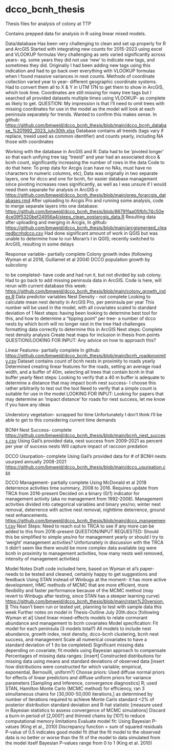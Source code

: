 # dcco_bcnh_thesis
Thesis files for analysis of colony at TTP

Contains prepped data for analysis in R using linear mixed models.


Data/database
Has been very challenging to clean and set up properly for R and ArcGIS
Started with integrating new counts for 2015-2023 using excel and VLOOKUP formulas 
Very challenging as sets varied significantly across years- eg. some years they did not use ‘new’ to indicate new tags, and sometimes they did. Originally I had been adding new tags using this indication and had to go back over everything with VLOOKUP formulas when I found massive variances in nest counts.
Methods of coordinate collection varied year to year- different geographic coordinate systems. Had to convert them all to X & Y in UTM 17N to get them to show in ArcGIS, which took time. 
Coordinates are still missing for many tree tags but I searched all provided datasets multiple times using VLOOKUP- as complete as likely to get.
QUESTION: My impression is that I’ll need to omit trees with missing coordinates for use in the model as the model will look at each peninsula separately for trends. Wanted to confirm this makes sense.
In github: https://github.com/bmweid/dcco_bcnh_thesis/blob/main/dcco_bcnh_database_%201992_2023_july30th.xlsx
Database contains all treeids (tags vary if replace, treeid used as common identifier) and counts yearly, including NA those with coordinates

Working with the database in ArcGIS and R:
Data had to be ‘pivoted longer’ so that each unifying tree tag “treeid” and year had an associated dcco & bcnh count, significantly increasing the number of rows in the data
Code to do that here:
To prep data for Arcgis (can have no NAs, must have no characters in numeric columns, etc), Data was originally in two separate layers, one for dcco and one for bcnh, for easier database management since pivoting increases rows significantly, as well as I was unsure if I would need them separate for analysis in ArcGIS
o https://github.com/bmweid/dcco_bcnh_thesis/blob/main/prep_forarcgis_databases.rmd
After uploading to Arcgis Pro and running some analysis, code to merge separate layers into one database:
https://github.com/bmweid/dcco_bcnh_thesis/blob/86791faa05fb1c74c50e4ce09f5320bef24956a4/steps_clean_postarcgis_data.R
Resulting data after uploading and merging in Arcgis, In github: https://github.com/bmweid/dcco_bcnh_thesis/blob/main/arcgismerged_cleanedbcnhdcco.csv
Had done significant amount of work in QGIS but was unable to determine how to run Moran’s I in QGIS; recently switched to ArcGIS, resulting in some delays


Response variable- partially complete
Colony growth index (following Wyman et al 2018, Guillamet et al 2004)
DCCO population growth by subcolony

to be completed- have code and had run it, but not divided by sub colony. Had to go back to add missing peninsula data in ArcGIS.
Code is here, will rerun with current database this week:
https://github.com/bmweid/dcco_bcnh_thesis/blob/main/colony_growth_index.R
Data predictor variables
Nest Density - not complete
Looking to calculate mean nest density in ArcGIS Pro, per peninsula per year
This number will be used in the model, with all covariates scaled to standard deviation of 1
Next steps: having been looking to determine best tool for this, and how to determine a “tipping point” per tree- a number of dcco nests by which bcnh will no longer nest in the tree
Had challenges formatting data correctly to determine this in ArcGIS
Next steps:
Complete nest density analysis
Create heat maps for inclusion in thesis from points
QUESTION/LOOKING FOR INPUT:
Any advice on how to approach this?

Linear Features- partially complete
In github: https://github.com/bmweid/dcco_bcnh_thesis/blob/main/bcnh_roadproximity.csv
Dataset contains count of bcnh nests in proximity to roads yearly
Determined creating linear features for the roads, setting an average road width, and a buffer of 40m, selecting all trees that contain bcnh in that buffer yearly
Next steps: 
Looking to verify that a 40 m buffer is adequate to determine a distance that may impact bcnh nest success- I choose this rather arbitrarily to test out the tool
Need to verify that a simple count is suitable for use in the model 
LOOKING FOR INPUT:
Looking for papers that may determine an ‘impact distance’ for roads for nest success, let me know if you have any ideas

Understory vegetation- scrapped for time
Unfortunately I don’t think I’ll be able to get to this considering current time demands

BCNH Nest Success- complete
https://github.com/bmweid/dcco_bcnh_thesis/blob/main/bcnh_nest_success.csv
Using Gail’s provided data, nest success from 2009-2021 as percent per year of success nests
Will capture impact of raccoon predation

DCCO Usurpation-  complete
Using Gail’s provided data for # of BCNH nests usurped annually 2008-2021
https://github.com/bmweid/dcco_bcnh_thesis/blob/main/dcco_usurpation.csv

DCCO Management- partially complete
Using McDonald et al 2018 deterrence activities time summary, 2008 to 2016. Requires update from TRCA from 2016-present
Decided on a binary (0/1) indicator for management activity (aka no management from 1992-2008). Management activities divided into categorical variables and binary yes/no; winter nest removal, deterrence with active nest removal, nighttime deterrence, ground nest enhancements.
https://github.com/bmweid/dcco_bcnh_thesis/blob/main/dcco_management.csv
Next Steps:
Need to reach out to TRCA to see if any more can be added to this from 2016-present
QUESTION/INPUT REQUESTED:
Should this be simplified to simple yes/no for management yearly or should I try to ‘weight’ management activities? Unfortunately in discussion with the TRCA it didn’t seem like there would be more complex data available (eg were bcnh in proximity to management activities, how many nests well removed, intensity of management activities)


Model Notes
Draft code included here, based on Wyman et al’s paper- needs to be tested and cleaned, certainly happy to get suggestions and feedback
Using STAN instead of Winbugs at the moment- it has more active development, HMC methods of MCMC that are more efficient, more flexibility and faster performance because of the MCMC method (may revert to Winbugs after testing, since STAN has a steeper learning curve)
https://github.com/bmweid/dcco_bcnh_thesis/blob/main/rstan%20version.R
This hasn’t been run or tested yet, planning to test with sample data this week
Further notes on model in Thesis-Outline July 20th.docx
[following Wyman et al]
Used linear mixed-effects models to relate cormorant abundance and management to bcnh covariates
Model specification:
Fit model for each peninsula (3 models total?)
All models to include nest abundance, growth index, nest density, dcco-bcnh clustering, bcnh nest success, and management
Scale all numerical covariates to have a standard deviation of 1 (to be completed)
Significant missing data depending on covariate; fit models using Bayesian approach to compensate
Percentages of missing data ranges: [insert]
Constructed distributions for missing data using means and standard deviations of observed data 
[insert how distributions were constructed for which variable; empirical, exponential, Bernouilli, uniform?]
Choose priors:
Used diffuse normal priors for effects of linear predictors and diffuse uniform priors for variance parameters
[Sampling and Inference, convergence diagnostics]
R; used STAN, Hamilton Monte Carlo (MCMC method) for efficiency, ran 3 simultaneous chains for [30,000-50,000 iterations,] as determined by number of iterations required to achieve Monte Carlo standard <2% of posterior distribution standard deviation and R-hat statistic [measure used in Bayesian statistics to assess convergence of MCMC simulations]
Discard a burn-in period of [2,000?] and thinned chains by [10?] to reduce computational memory limitations
Evaluate model fit:
Using Bayesian P-values (King et al., 2010)
Discrepancy function = sum of squared residuals 
P-value of 0.5 indicates good model fit (that the fit model to the observed data is no better or worse than the fit of the model to data simulated from the model itself
Bayesian P-values range from 0 to 1 (King et al. 2010)
